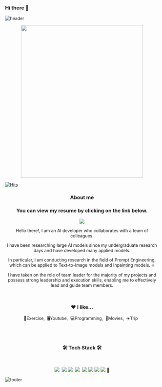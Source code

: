 ### Hi there 👋
![header](https://capsule-render.vercel.app/api?type=waving&color=auto&height=300&section=header&text=Seunghun%20Lee&fontSize=90)

<p align="center"><img src="https://github.com/16SeungHun/16SeungHun/assets/79971467/9e5367de-71c6-4684-8f87-29a8454da027.png" width="400" height="500"/></p>

[![Hits](https://hits.seeyoufarm.com/api/count/incr/badge.svg?url=https%3A%2F%2Fgithub.com%2F16SeungHun%2Fhit-counter&count_bg=%2379C83D&title_bg=%23555555&icon=&icon_color=%23E7E7E7&title=hits&edge_flat=false)](https://hits.seeyoufarm.com)

<h3 align="center"><b>About me</b></h3>
<h3 align="center"><b>You can view my resume by clicking on the link below.</b></h3>
<p align="center"><a href="[https://www.notion.so/Fully-Connected-AI-1-7051d72076c74e4890fd4b49d1989a47](https://valiant-attempt-67c.notion.site/Fully-Connected-AI-1-7051d72076c74e4890fd4b49d1989a47?pvs=4)" target="_blank"><img src="https://img.shields.io/badge/BLOG-EA4AAA?style=flat&logo=GitHub Sponsors&logoColor=white"/></a></p>

<p align="center">Hello there!, I am an AI developer who collaborates with a team of colleagues.</p>
<p align="center">I have been researching large AI models since my undergraduate research days and have developed many applied models.</p>
<p align="center">In particular, I am conducting research in the field of Prompt Engineering, which can be applied to Text-to-Image models and Inpainting models. 🔥</p>
<p align="center">I have taken on the role of team leader for the majority of my projects and possess strong leadership and execution skills, enabling me to effectively lead and guide team members.</p>


<br>

<h3 align="center">❤️ I like...</h3>
<p align="center">💪Exercise,&nbsp;&nbsp;🖥Youtube,&nbsp;&nbsp;💻Programming,&nbsp;&nbsp;🎥Movies,&nbsp;&nbsp;✈️Trip&nbsp;&nbsp;</p>

<br>
<br>

<h3 align="center"><b>🛠 Tech Stack 🛠</b></h3>
</br>
<p align="center">
<img src="https://img.shields.io/badge/Python-blue?style=flat-square&logo=Python&logoColor=white"/></a>&nbsp 
<img src="https://img.shields.io/badge/pytorch-EE4C2C?style=flat-square&logo=pytorch&logoColor=white"/>
<img src="https://img.shields.io/badge/PyCharm-000000?style=flat-square&logo=PyCharm&logoColor=white"/></a>&nbsp 
<img src="https://img.shields.io/badge/github-181717?style=for-the-badge&logo=github&logoColor=white"></a>&nbsp 
<img src="https://img.shields.io/badge/Visual Studio Code-007ACC?style=flat-square&logo=Visual Studio Code&logoColor=white"/>
<img src="https://img.shields.io/badge/Google Colab-F9AB00?style=flat-square&logo=Google Colab&logoColor=white"/>
<img src="https://img.shields.io/badge/Anaconda-44A833?style=flat-square&logo=Anaconda&logoColor=white"/>
<img src="https://img.shields.io/badge/jupyter-F37626?style=flat-square&logo=jupyter&logoColor=white"/>
🤗





![footer](https://capsule-render.vercel.app/api?type=waving&color=auto&height=100&section=footer)

<!--
**16SeungHun/16SeungHun** is a ✨ _special_ ✨ repository because its `README.md` (this file) appears on your GitHub profile.

Here are some ideas to get you started:

- 🔭 I’m currently working on ...
- 🌱 I’m currently learning ...
- 👯 I’m looking to collaborate on ...
- 🤔 I’m looking for help with ...
- 💬 Ask me about ...
- 📫 How to reach me: ...
- 😄 Pronouns: ...
- ⚡ Fun fact: ...
-->
